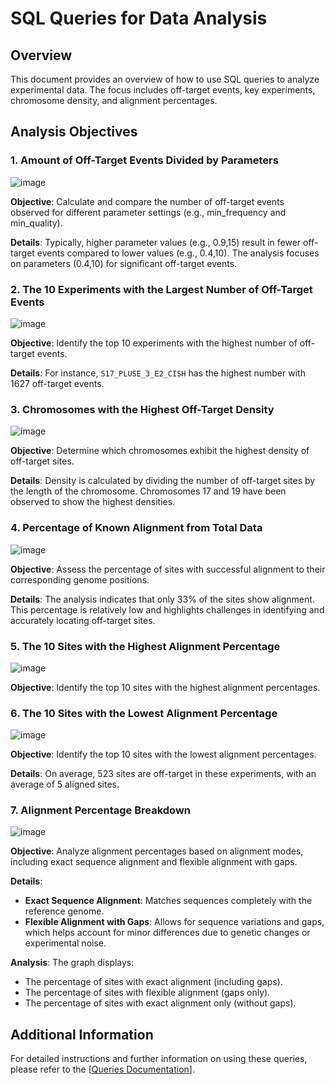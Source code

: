 
# SQL Queries for Data Analysis

## Overview

This document provides an overview of how to use SQL queries to analyze experimental data. The focus includes off-target events, key experiments, chromosome density, and alignment percentages.

## Analysis Objectives

### 1. Amount of Off-Target Events Divided by Parameters
![image](https://github.com/user-attachments/assets/85dfbee2-84d0-4533-866e-1907664000c8)


**Objective**: Calculate and compare the number of off-target events observed for different parameter settings (e.g., min_frequency and min_quality). 

**Details**: Typically, higher parameter values (e.g., 0.9,15) result in fewer off-target events compared to lower values (e.g., 0.4,10). The analysis focuses on parameters (0.4,10) for significant off-target events.

### 2. The 10 Experiments with the Largest Number of Off-Target Events
![image](https://github.com/user-attachments/assets/dcc87a45-b9b0-4d76-9d5f-f9d42e7682b6)


**Objective**: Identify the top 10 experiments with the highest number of off-target events.

**Details**: For instance, `S17_PLUSE_3_E2_CISH` has the highest number with 1627 off-target events.

### 3. Chromosomes with the Highest Off-Target Density
![image](https://github.com/user-attachments/assets/cf1eb1aa-93e3-4449-a027-a3f0e0452531)


**Objective**: Determine which chromosomes exhibit the highest density of off-target sites.

**Details**: Density is calculated by dividing the number of off-target sites by the length of the chromosome. Chromosomes 17 and 19 have been observed to show the highest densities.

### 4. Percentage of Known Alignment from Total Data
![image](https://github.com/user-attachments/assets/61fef4af-b343-4034-97c8-94b2f3a0efe0)


**Objective**: Assess the percentage of sites with successful alignment to their corresponding genome positions.

**Details**: The analysis indicates that only 33% of the sites show alignment. This percentage is relatively low and highlights challenges in identifying and accurately locating off-target sites.

### 5. The 10 Sites with the Highest Alignment Percentage
![image](https://github.com/user-attachments/assets/bfbf5cdc-8ebe-4e1f-bed4-d30abe607852)


**Objective**: Identify the top 10 sites with the highest alignment percentages.

### 6. The 10 Sites with the Lowest Alignment Percentage
![image](https://github.com/user-attachments/assets/1bcdcfdc-5a48-408e-bd94-4aa60231bb5d)


**Objective**: Identify the top 10 sites with the lowest alignment percentages.

**Details**: On average, 523 sites are off-target in these experiments, with an average of 5 aligned sites.

### 7. Alignment Percentage Breakdown
![image](https://github.com/user-attachments/assets/533072fc-0774-4aa5-aa79-5686c085cd44)


**Objective**: Analyze alignment percentages based on alignment modes, including exact sequence alignment and flexible alignment with gaps.

**Details**:
- **Exact Sequence Alignment**: Matches sequences completely with the reference genome.
- **Flexible Alignment with Gaps**: Allows for sequence variations and gaps, which helps account for minor differences due to genetic changes or experimental noise.

**Analysis**: The graph displays:
- The percentage of sites with exact alignment (including gaps).
- The percentage of sites with flexible alignment (gaps only).
- The percentage of sites with exact alignment only (without gaps).

## Additional Information

For detailed instructions and further information on using these queries, please refer to the [[Queries Documentation](DataBase/Queries/Results.pdf)].
